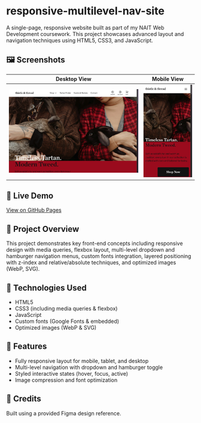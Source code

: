 # responsive-multilevel-nav-site
A single-page, responsive website built as part of my NAIT Web Development coursework. This project showcases advanced layout and navigation techniques using HTML5, CSS3, and JavaScript.

## 🖼️ Screenshots

| Desktop View | Mobile View |
|--------------|-------------|
| <img src="img/screenshots/desktop-preview.png" width="600"/> | <img src="img/screenshots/mobile-preview.png" width="204"/> |

## 🚀 Live Demo

[View on GitHub Pages](https://tsohnle95.github.io/multilevel-navigation-webpage)

## 🧵 Project Overview

This project demonstrates key front-end concepts including responsive design with media queries, flexbox layout, multi-level dropdown and hamburger navigation menus, custom fonts integration, layered positioning with z-index and relative/absolute techniques, and optimized images (WebP, SVG).

## 🔧 Technologies Used

- HTML5  
- CSS3 (including media queries & flexbox)  
- JavaScript  
- Custom fonts (Google Fonts & embedded)  
- Optimized images (WebP & SVG)  

## 📄 Features

- Fully responsive layout for mobile, tablet, and desktop  
- Multi-level navigation with dropdown and hamburger toggle  
- Styled interactive states (hover, focus, active)  
- Image compression and font optimization  

## 📝 Credits

Built using a provided Figma design reference.
